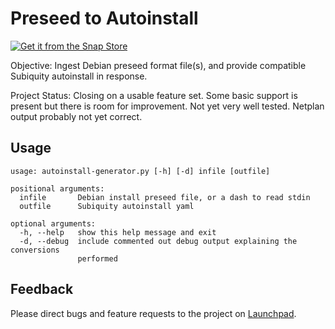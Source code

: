 
# Preseed to Autoinstall

[![Get it from the Snap Store](https://snapcraft.io/static/images/badges/en/snap-store-black.svg)](https://snapcraft.io/autoinstall-generator)

Objective: Ingest Debian preseed format file(s), and provide compatible
Subiquity autoinstall in response.

Project Status: Closing on a usable feature set.  Some basic support is present
but there is room for improvement.  Not yet very well tested.  Netplan output
probably not yet correct.

## Usage
    usage: autoinstall-generator.py [-h] [-d] infile [outfile]

    positional arguments:
      infile       Debian install preseed file, or a dash to read stdin
      outfile      Subiquity autoinstall yaml

    optional arguments:
      -h, --help   show this help message and exit
      -d, --debug  include commented out debug output explaining the conversions
                   performed

## Feedback

Please direct bugs and feature requests to the project on
[Launchpad](https://launchpad.net/autoinstall-generator).
